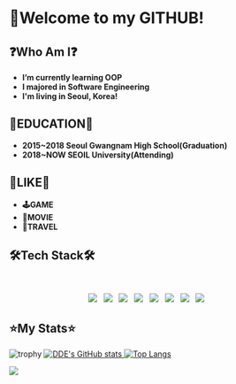 
# 🧭Welcome to my GITHUB!

## ❓Who Am I❓
- **I’m currently learning OOP**
- **I majored in Software Engineering**
- **I'm living in Seoul, Korea!**

## 🏫EDUCATION🏫
- **2015~2018 Seoul Gwangnam High School(Graduation)**
- **2018~NOW SEOIL University(Attending)**

## **🧡LIKE🧡**
-  **🕹️GAME**
- **🎥MOVIE**
- **🧳TRAVEL**
  
 ## **🛠Tech Stack🛠**
</br>
<p align="center">
<img src="https://img.shields.io/badge/MySQL-4479A1?style=flat-square&logo=MySQL&logoColor=white"/></a> &nbsp 
<img src="https://img.shields.io/badge/Unity-FFFFFF?style=flat-square&logo=Unity&logoColor=black"/></a> &nbsp 
<img src="https://img.shields.io/badge/c++-00599C?style=flat-square&logo=c%2B%2B&logoColor=white"/></a> &nbsp 
<img src="https://img.shields.io/badge/c-A8B9CC?style=flat-square&logo=c%2B%2B&logoColor=white"/></a> &nbsp 
<img src="https://img.shields.io/badge/CSharp-239120?style=flat-square&logo=C#%2B%2B&logoColor=white"/></a> &nbsp 
<img src="https://img.shields.io/badge/Java-007396?style=flat-square&logo=Java#%2B%2B&logoColor=white"/></a> &nbsp 
<img src="https://img.shields.io/badge/Notion-000000?style=flat-square&logo=Notion&logoColor=white"/></a> &nbsp 
<img src="https://img.shields.io/badge/Jira-0052CC?style=flat-square&logo=Jira&logoColor=white"/></a> &nbsp 

## **⭐My Stats⭐**
![trophy](https://github-profile-trophy.vercel.app/?username=Thedum2)
[![DDE's GitHub stats](https://github-readme-stats.vercel.app/api?username=Thedum2)](https://github.com/anuraghazra/github-readme-stats)[
![Top Langs](https://github-readme-stats.vercel.app/api/top-langs/?username=Thedum2&layout=compact)](https://github.com/anuraghazra/github-readme-stats)
<div>
<img align='left' src="http://mazassumnida.wtf/api/v2/generate_badge?boj=coco74591">
</div>

